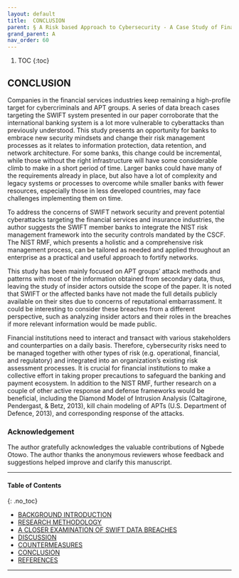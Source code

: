 ```yaml
---
layout: default
title:  CONCLUSION 
parent: § A Risk based Approach to Cybersecurity - A Case Study of Financial Messaging Networks Data Breaches  
grand_parent: A
nav_order: 60 
---
```

<style>
.dont-break-out {
  /* These are technically the same, but use both */
  overflow-wrap: break-word;
  word-wrap: break-word;

     -ms-word-break: break-all;
  /* This is the dangerous one in WebKit, as it breaks things wherever */
  word-break: break-all;
  /* Instead use this non-standard one: */
  word-break: break-word;
}

.youtube-container {
    position: relative;
    width: 100%;
    height: 0;
    padding-bottom: 56.25%;
}
.youtube-video {
    position: absolute;
    top: 0;
    left: 0;
    width: 100%;
    height: 100%;
}

</style>

<div class="dont-break-out" markdown="1">

1. TOC
{:toc}

## CONCLUSION
Companies in the financial services industries keep remaining a high-profile target for cybercriminals and APT groups. A series of data breach cases targeting the SWIFT system presented in our paper corroborate that the international banking system is a lot more vulnerable to cyberattacks than previously understood. This study presents an opportunity for banks to embrace new security mindsets and change their risk management processes as it relates to information protection, data retention, and network architecture. For some banks, this change could be incremental, while those without the right infrastructure will have some considerable climb to make in a short period of time. Larger banks could have many of the requirements already in place, but also have a lot of complexity and legacy systems or processes to overcome while smaller banks with fewer resources, especially those in less developed countries, may face challenges implementing them on time. 

To address the concerns of SWIFT network security and prevent potential cyberattacks targeting the financial services and insurance industries, the author suggests the SWIFT member banks to integrate the NIST risk management framework into the security controls mandated by the CSCF. The NIST RMF, which presents a holistic and a comprehensive risk management process, can be tailored as needed and applied throughout an enterprise as a practical and useful approach to fortify networks.

This study has been mainly focused on APT groups’ attack methods and patterns with most of the information obtained from secondary data, thus, leaving the study of insider actors outside the scope of the paper. It is noted that SWIFT or the affected banks have not made the full details publicly available on their sites due to concerns of reputational embarrassment. It could be interesting to consider these breaches from a different perspective, such as analyzing insider actors and their roles in the breaches if more relevant information would be made public.

Financial institutions need to interact and transact with various stakeholders and counterparties on a daily basis. Therefore, cybersecurity risks need to be managed together with other types of risk (e.g. operational, financial, and regulatory) and integrated into an organization’s existing risk assessment processes. It is crucial for financial institutions to make a collective effort in taking proper precautions to safeguard the banking and payment ecosystem. In addition to the NIST RMF, further research on a couple of other active response and defense frameworks would be beneficial, including the Diamond Model of Intrusion Analysis (Caltagirone, Pendergast, & Betz, 2013), kill chain modeling of APTs (U.S. Department of Defence, 2013), and corresponding response of the attacks.

### Acknowledgement
The author gratefully acknowledges the valuable contributions of Ngbede Otowo. The author thanks the anonymous reviewers whose feedback and suggestions helped improve and clarify this manuscript.

***

#### Table of Contents
{: .no_toc}

<ul><li> <a href="/docs/A/A-Risk-based-Approach-to-Cybersecurity-ACase-Study-of-Financial-Messaging-Networks-Data-Breaches-1/">
BACKGROUND INTRODUCTION</a></li><li> <a href="/docs/A/A-Risk-based-Approach-to-Cybersecurity-ACase-Study-of-Financial-Messaging-Networks-Data-Breaches-2/">
RESEARCH METHODOLOGY</a></li><li> <a href="/docs/A/A-Risk-based-Approach-to-Cybersecurity-ACase-Study-of-Financial-Messaging-Networks-Data-Breaches-3/">
A CLOSER EXAMINATION OF SWIFT DATA BREACHES</a></li><li> <a href="/docs/A/A-Risk-based-Approach-to-Cybersecurity-ACase-Study-of-Financial-Messaging-Networks-Data-Breaches-4/">
DISCUSSION</a></li><li> <a href="/docs/A/A-Risk-based-Approach-to-Cybersecurity-ACase-Study-of-Financial-Messaging-Networks-Data-Breaches-5/">
COUNTERMEASURES</a></li><li> <a href="/docs/A/A-Risk-based-Approach-to-Cybersecurity-ACase-Study-of-Financial-Messaging-Networks-Data-Breaches-6/">
CONCLUSION</a></li><li> <a href="/docs/A/A-Risk-based-Approach-to-Cybersecurity-ACase-Study-of-Financial-Messaging-Networks-Data-Breaches-7/">
REFERENCES</a></li></ul>

***

</div>
